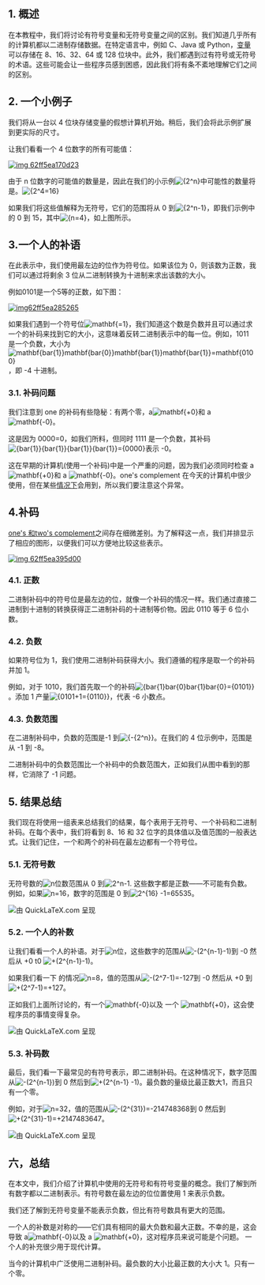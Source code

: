 ## 1. 概述

在本教程中，我们将讨论有符号变量和无符号变量之间的区别。我们知道几乎所有的计算机都以二进制存储数据。在特定语言中，例如 C、Java 或 Python，[变量](https://www.baeldung.com/cs/max-int-java-c-python)可以存储在 8、16、32、64 或 128 位块中。此外，我们都遇到过有符号或无符号的术语。这些可能会让一些程序员感到困惑，因此我们将有条不紊地理解它们之间的区别。

## 2. 一个小例子

我们将从一台以 4 位块存储变量的假想计算机开始。稍后，我们会将此示例扩展到更实际的尺寸。

让我们看看一个 4 位数字的所有可能值：

[![img 62ff5ea170d23](https://www.baeldung.com/wp-content/uploads/sites/4/2022/08/img_62ff5ea170d23.svg)](https://www.baeldung.com/wp-content/uploads/sites/4/2022/08/img_62ff5ea170d23.svg)

由于 n 位数字的可能值的数量是，因此在我们的小示例![{2^n}](https://www.baeldung.com/wp-content/ql-cache/quicklatex.com-6dfabe812c5bec1ab7679915eb0d9712_l3.svg)中可能性的数量将是。![{2^4=16}](https://www.baeldung.com/wp-content/ql-cache/quicklatex.com-d1f7802c5a6f5c18a33d4767b9a0b7af_l3.svg)

如果我们将这些值解释为无符号，它们的范围将从 0 到![{2^n-1}](https://www.baeldung.com/wp-content/ql-cache/quicklatex.com-ad4e345cef18c16cbb6c684de15656c0_l3.svg)，即我们示例中的 0 到 15，其中![{n=4}](https://www.baeldung.com/wp-content/ql-cache/quicklatex.com-f772cd64c644dbd4707bc3eee6ff06ee_l3.svg)，如上图所示。

## 3.一个人的补语

在此表示中，我们使用最左边的位作为符号位。如果该位为 0，则该数为正数，我们可以通过将剩余 3 位从二进制转换为十进制来求出该数的大小。

例如0101是一个5等的正数，如下图：

[![img62ff5ea285265](https://www.baeldung.com/wp-content/uploads/sites/4/2022/08/img_62ff5ea285265.svg)](https://www.baeldung.com/wp-content/uploads/sites/4/2022/08/img_62ff5ea285265.svg)

如果我们遇到一个符号位![mathbf{=1}](https://www.baeldung.com/wp-content/ql-cache/quicklatex.com-27b0b0cea760e2368fd7b8132a52b5d2_l3.svg)，我们知道这个数是负数并且可以通过求一个的补码来找到它的大小，这意味着反转二进制表示中的每一位。例如，1011 是一个负数，大小为![mathbf{bar{1}}mathbf{bar{0}}mathbf{bar{1}}mathbf{bar{1}}=mathbf{0100}](https://www.baeldung.com/wp-content/ql-cache/quicklatex.com-44c1758b1ce0b1275d45b791f620ba3a_l3.svg)，即 -4 十进制。

### 3.1. 补码问题

我们注意到 one 的补码有些隐秘：有两个零，a![mathbf{+0}](https://www.baeldung.com/wp-content/ql-cache/quicklatex.com-672bfbc9b0fa7d7c1f79716aadd1f001_l3.svg)和 a ![mathbf{-0}](https://www.baeldung.com/wp-content/ql-cache/quicklatex.com-fdc0bdd1d8f3aa68763cbec0a1e1588a_l3.svg)。

这是因为 0000=0，如我们所料，但同时 1111 是一个负数，其补码![{bar{1}}{bar{1}}{bar{1}}{bar{1}}={0000}](https://www.baeldung.com/wp-content/ql-cache/quicklatex.com-faa21dad984249327d3e8902bb326e5e_l3.svg)表示 -0。

这在早期的计算机(使用一个补码)中是一个严重的问题，因为我们必须同时检查 a![mathbf{+0}](https://www.baeldung.com/wp-content/ql-cache/quicklatex.com-672bfbc9b0fa7d7c1f79716aadd1f001_l3.svg)和 a ![mathbf{-0}](https://www.baeldung.com/wp-content/ql-cache/quicklatex.com-fdc0bdd1d8f3aa68763cbec0a1e1588a_l3.svg)。one's complement 在今天的计算机中很少使用，但在某些[情况下](https://www.baeldung.com/cs/tcp-checksum-errors)会用到，所以我们要注意这个异常。

## 4.补码

[one's 和two's complement](https://www.baeldung.com/cs/two-complement)之间存在细微差别。为了解释这一点，我们并排显示了相应的图形，以便我们可以方便地比较这些表示。

[![img 62ff5ea395d00](https://www.baeldung.com/wp-content/uploads/sites/4/2022/08/img_62ff5ea395d00.svg)](https://www.baeldung.com/wp-content/uploads/sites/4/2022/08/img_62ff5ea395d00.svg)

### 4.1. 正数

二进制补码中的符号位是最左边的位，就像一个补码的情况一样。我们通过直接二进制到十进制的转换获得正二进制补码的十进制等价物。因此 0110 等于 6 位小数。

### 4.2. 负数

如果符号位为 1，我们使用二进制补码获得大小。我们遵循的程序是取一个的补码并加 1。

例如，对于 1010，我们首先取一个的补码![{bar{1}bar{0}bar{1}bar{0}={0101}}](https://www.baeldung.com/wp-content/ql-cache/quicklatex.com-bc1519c484b0b29589b6ce843f8b1f96_l3.svg)。添加 1 产量![{0101+1={0110}}](https://www.baeldung.com/wp-content/ql-cache/quicklatex.com-cc54c9cc6e700d684f283983c295c766_l3.svg)，代表 -6 小数点。

### 4.3. 负数范围

在二进制补码中，负数的范围是-1 到![{-{2^n}}](https://www.baeldung.com/wp-content/ql-cache/quicklatex.com-417e06b4b0968b454f2156eadabdf8b4_l3.svg)。在我们的 4 位示例中，范围是从 -1 到 -8。

二进制补码中的负数范围比一个补码中的负数范围大，正如我们从图中看到的那样，它消除了 -1 问题。

## 5. 结果总结

我们现在将使用一组表来总结我们的结果，每个表用于无符号、一个补码和二进制补码。在每个表中，我们将看到 8、16 和 32 位字的具体值以及值范围的一般表达式。让我们记住，一个和两个的补码在最左边都有一个符号位。

### 5.1. 无符号数

无符号数的![n](https://www.baeldung.com/wp-content/ql-cache/quicklatex.com-ec4217f4fa5fcd92a9edceba0e708cf7_l3.svg)位数范围从 0 到![2^n-1](https://www.baeldung.com/wp-content/ql-cache/quicklatex.com-954ecc9470dd712bb196b5932ac9fe42_l3.svg). 这些数字都是正数——不可能有负数。例如，如果![n=16](https://www.baeldung.com/wp-content/ql-cache/quicklatex.com-5e418ecf0e9d24f6ded19b7a40087ba9_l3.svg)，数字的范围是 0 到![2^{16} -1=65535](https://www.baeldung.com/wp-content/ql-cache/quicklatex.com-46974b164e9962d9b05bb6927e0ede9c_l3.svg)。

![由 QuickLaTeX.com 呈现](https://www.baeldung.com/wp-content/ql-cache/quicklatex.com-6f5680e5219571731e40baeb183ebc45_l3.svg)

### 5.2. 一个人的补数

让我们看看一个人的补语。对于![n](https://www.baeldung.com/wp-content/ql-cache/quicklatex.com-ec4217f4fa5fcd92a9edceba0e708cf7_l3.svg)位，这些数字的范围从![-(2^{n-1}-1)](https://www.baeldung.com/wp-content/ql-cache/quicklatex.com-a8a51194026c44aeb3a849df0fddd740_l3.svg)到 -0 然后从 +0 t0 ![+(2^{n-1}-1)](https://www.baeldung.com/wp-content/ql-cache/quicklatex.com-ebf3c19ea9f47800e4f1b5b02b804fe9_l3.svg)。

如果我们看一下 的情况![n=8](https://www.baeldung.com/wp-content/ql-cache/quicklatex.com-fca2aefe63a1a804a7f520ed6465f72e_l3.svg)，值的范围从![-(2^7-1)=-127](https://www.baeldung.com/wp-content/ql-cache/quicklatex.com-0528cdffd72a799cedc1b7f45b3fc6fb_l3.svg)到 -0 然后从 +0 到![+(2^7-1)=+127](https://www.baeldung.com/wp-content/ql-cache/quicklatex.com-9684b01f29943051d646a374ac837e54_l3.svg)。

正如我们上面所讨论的，有一个![mathbf{-0}](https://www.baeldung.com/wp-content/ql-cache/quicklatex.com-fdc0bdd1d8f3aa68763cbec0a1e1588a_l3.svg)以及 一个 ![mathbf{+0}](https://www.baeldung.com/wp-content/ql-cache/quicklatex.com-672bfbc9b0fa7d7c1f79716aadd1f001_l3.svg)，这会使程序员的事情变得复杂。

![由 QuickLaTeX.com 呈现](https://www.baeldung.com/wp-content/ql-cache/quicklatex.com-4fbed2ee93e28a9fb27e5ba1123d5c5b_l3.svg)

### 5.3. 补码数

最后，我们看一下最常见的有符号表示，即二进制补码。在这种情况下，数字范围从![-(2^{n-1})](https://www.baeldung.com/wp-content/ql-cache/quicklatex.com-a62d342062a98eb4ce4974c7e7d1fcb2_l3.svg)到 0 然后到![+(2^{n-1} -1)](https://www.baeldung.com/wp-content/ql-cache/quicklatex.com-ba8bf9c53ddaac85d1ef403c61a4f7ff_l3.svg)。最负数的量级比最正数大1，而且只有一个零。

例如，对于![n=32](https://www.baeldung.com/wp-content/ql-cache/quicklatex.com-6d8ad4a321c671056d9eea6910b92d98_l3.svg)，值的范围从![-(2^{31})=-214748368](https://www.baeldung.com/wp-content/ql-cache/quicklatex.com-f5684d31d550971c5a9b1987e5cbc831_l3.svg)到 0 然后到![+(2^{31}-1)=+2147483647](https://www.baeldung.com/wp-content/ql-cache/quicklatex.com-e6becdc2737e9d4159d0aa1d1c14c2bd_l3.svg)。

![由 QuickLaTeX.com 呈现](https://www.baeldung.com/wp-content/ql-cache/quicklatex.com-820aadb613f9ea394e534a22f28dc0a9_l3.svg)

## 六，总结

在本文中，我们介绍了计算机中使用的无符号和有符号变量的概念。我们了解到所有数字都以二进制表示。有符号数在最左边的位位置使用 1 来表示负数。

我们还了解到无符号变量不能表示负数，但比有符号数具有更大的范围。

一个人的补数是对称的——它们具有相同的最大负数和最大正数。不幸的是，这会导致 a![mathbf{-0}](https://www.baeldung.com/wp-content/ql-cache/quicklatex.com-fdc0bdd1d8f3aa68763cbec0a1e1588a_l3.svg)以及 a ![mathbf{+0}](https://www.baeldung.com/wp-content/ql-cache/quicklatex.com-672bfbc9b0fa7d7c1f79716aadd1f001_l3.svg)，这对程序员来说可能是个问题。 一个人的补充很少用于现代计算。

当今的计算机中广泛使用二进制补码。最负数的大小比最正数的大小大 1。只有一个零。
